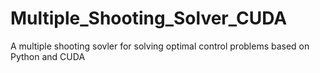 # Multiple_Shooting_Solver_CUDA
A multiple shooting sovler for solving optimal control problems based on Python and CUDA
